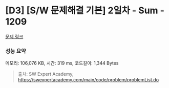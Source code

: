 # [D3] [S/W 문제해결 기본] 2일차 - Sum - 1209 

[문제 링크](https://swexpertacademy.com/main/code/problem/problemDetail.do?contestProbId=AV13_BWKACUCFAYh) 

### 성능 요약

메모리: 106,076 KB, 시간: 319 ms, 코드길이: 1,344 Bytes



> 출처: SW Expert Academy, https://swexpertacademy.com/main/code/problem/problemList.do